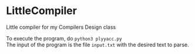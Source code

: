 # LittleCompiler
Little compiler for my Compilers Design class

To execute the program, do `python3 plyyacc.py`  
The input of the program is the file `input.txt` with the desired text to parse.
